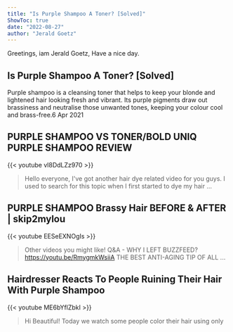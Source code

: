 ```yaml
---
title: "Is Purple Shampoo A Toner? [Solved]"
ShowToc: true 
date: "2022-08-27"
author: "Jerald Goetz" 
---
```


Greetings, iam Jerald Goetz, Have a nice day.
## Is Purple Shampoo A Toner? [Solved]
 Purple shampoo is a cleansing toner that helps to keep your blonde and lightened hair looking fresh and vibrant. Its purple pigments draw out brassiness and neutralise those unwanted tones, keeping your colour cool and brass-free.6 Apr 2021

## PURPLE SHAMPOO VS TONER/BOLD UNIQ PURPLE SHAMPOO REVIEW
{{< youtube vl8DdLZz970 >}}
>Hello everyone, I've got another hair dye related video for you guys. I used to search for this topic when I first started to dye my hair ...

## PURPLE SHAMPOO Brassy Hair BEFORE & AFTER | skip2mylou
{{< youtube EESeEXNOgIs >}}
>Other videos you might like! Q&A - WHY I LEFT BUZZFEED? https://youtu.be/RmygmkWsiiA THE BEST ANTI-AGING TIP OF ALL ...

## Hairdresser Reacts To People Ruining Their Hair With Purple Shampoo
{{< youtube ME6bYflZbkI >}}
>Hi Beautiful! Today we watch some people color their hair using only 

